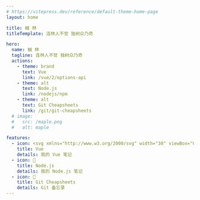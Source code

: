 ```yaml
---
# https://vitepress.dev/reference/default-theme-home-page
layout: home

title: 槭 林
titleTemplate: 连林人不觉 独树众乃奇

hero:
  name: 槭 林
  tagline: 连林人不觉 独树众乃奇
  actions:
    - theme: brand
      text: Vue
      link: /vue/2/options-api
    - theme: alt
      text: Node.js
      link: /nodejs/npm
    - theme: alt
      text: Git Cheapsheets
      link: /git/git-cheapsheets
  # image:
  #   src: /maple.png
  #   alt: maple

features:
  - icon: <svg xmlns="http://www.w3.org/2000/svg" width="30" viewBox="0 0 256 220.8"><path fill="#41B883" d="M204.8 0H256L128 220.8 0 0h97.92L128 51.2 157.44 0h47.36Z"/><path fill="#41B883" d="m0 0 128 220.8L256 0h-51.2L128 132.48 50.56 0H0Z"/><path fill="#35495E" d="M50.56 0 128 133.12 204.8 0h-47.36L128 51.2 97.92 0H50.56Z"/></svg>
    title: Vue
    details: 我的 Vue 笔记
  - icon: 🍁
    title: Node.js
    details: 我的 Node.js 笔记
  - icon: 🍁
    title: Git Cheapsheets
    details: Git 备忘录
---
```

